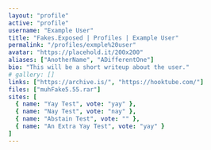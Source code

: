 ```yaml
---
layout: "profile"
active: "profile"
username: "Example User"
title: "Fakes.Exposed | Profiles | Example User"
permalink: "/profiles/exmple%20user"
avatar: "https://placehold.it/200x200"
aliases: ["AnotherName", "ADifferentOne"]
bio: "This will be a short writeup about the user."
# gallery: []
links: ["https://archive.is/", "https://hooktube.com/"]
files: ["muhFake5.55.rar"]
sites: [
  { name: "Yay Test", vote: "yay" },
  { name: "Nay Test", vote: "nay" },
  { name: "Abstain Test", vote: "" },
  { name: "An Extra Yay Test", vote: "yay" }
]
---
```

